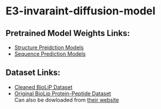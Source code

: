 # E3-invaraint-diffusion-model

## Pretrained Model Weights Links:
- [Structure Preidction Models](https://mailuc-my.sharepoint.com/:f:/g/personal/liangpu_mail_uc_edu/Eq2xfeEsvBVEg9ABhEZxFowBLkimpjUa2IJfenfJ8mWHBw?e=aRVlWK)
- [Sequence Prediction Models](https://mailuc-my.sharepoint.com/:f:/g/personal/liangpu_mail_uc_edu/El96JDc2RGxDu2HNJvxuEswBME_xk1ZS9nHLNb-d4Ph_3g?e=3awaKD)

## Dataset Links:
- [Cleaned BioLiP Dataset](https://mailuc-my.sharepoint.com/:u:/g/personal/liangpu_mail_uc_edu/ESkJk8s_i4pIoKE7GNk3W2IBikaouBaRW2mJCuzcIl1-Zg?e=gs7B9w)
- [Original BioLip Protein-Peptide Dataset](https://mailuc-my.sharepoint.com/:t:/g/personal/liangpu_mail_uc_edu/EQCGV6sCTQtKjrWYcBnpCkQBTzFVzjbCoWieJ7pInRopsw?e=RKFFYl)\
    Can also be dowloaded from [their website](https://zhanggroup.org/BioLiP/qsearch.cgi?lig3=peptide)
